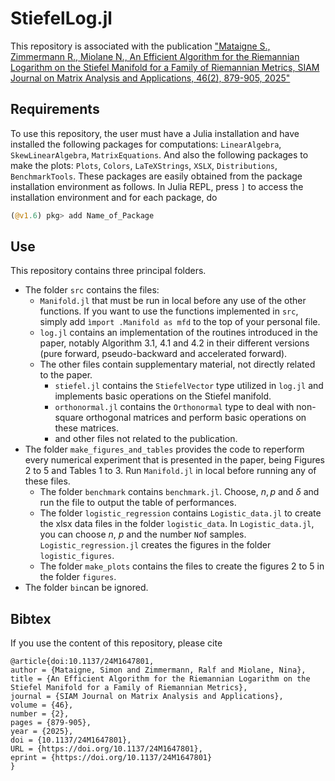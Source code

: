 # StiefelLog.jl
This repository is associated with the publication ["Mataigne S., Zimmermann R., Miolane N., An Efficient Algorithm for the Riemannian Logarithm on the Stiefel Manifold for a Family of Riemannian Metrics, SIAM Journal on Matrix Analysis and Applications, 46(2), 879-905, 2025"](https://epubs.siam.org/doi/10.1137/24M1647801)

## Requirements
To use this repository, the user must have a Julia installation and have installed the following packages for computations: `LinearAlgebra`, `SkewLinearAlgebra`, `MatrixEquations`. And also the following packages to make the plots: `Plots`, `Colors`, `LaTeXStrings`, `XSLX`, `Distributions`, `BenchmarkTools`. These packages are easily obtained from the package installation environment as follows. In Julia REPL, press `]` to access the installation environment and for each package, do
```julia
(@v1.6) pkg> add Name_of_Package
```


## Use

This repository contains three principal folders.
* The folder `src` contains the files:
  * `Manifold.jl` that must be run in local before any use of the other functions. If you want to use the functions implemented in `src`, simply add `ìmport .Manifold as mfd` to the top of your personal file.
  * `log.jl` contains an implementation of the routines introduced in the paper, notably Algorithm 3.1, 4.1 and 4.2 in their different versions (pure forward, pseudo-backward and accelerated forward).
  * The other files contain supplementary material, not directly related to the paper.
    * `stiefel.jl` contains the `StiefelVector` type utilized in `log.jl` and implements basic operations on the Stiefel manifold.
    * `orthonormal.jl` contains the `Orthonormal` type to deal with non-square orthogonal matrices and perform basic operations on these matrices.
    * and other files not related to the publication.
* The folder `make_figures_and_tables` provides the code to reperform every numerical experiment that is presented in the paper, being Figures 2 to 5 and Tables 1 to 3. Run `Manifold.jl` in local before running any of these files.
  * The folder `benchmark` contains `benchmark.jl`. Choose, $n, p$ and $\delta$ and run the file to output the table of performances.
  * The folder `logistic_regression` contains `Logistic_data.jl` to create the xlsx data files in the folder `logistic_data`. In `Logistic_data.jl`, you can choose $n$, $p$ and the number `N`of samples.  `Logistic_regression.jl` creates the figures in the folder `logistic_figures`.
  * The folder `make_plots` contains the files to create the figures 2 to 5 in the folder `figures`.
* The folder `bin`can be ignored.

## Bibtex
If you use the content of this repository, please cite
```
@article{doi:10.1137/24M1647801,
author = {Mataigne, Simon and Zimmermann, Ralf and Miolane, Nina},
title = {An Efficient Algorithm for the Riemannian Logarithm on the Stiefel Manifold for a Family of Riemannian Metrics},
journal = {SIAM Journal on Matrix Analysis and Applications},
volume = {46},
number = {2},
pages = {879-905},
year = {2025},
doi = {10.1137/24M1647801},
URL = {https://doi.org/10.1137/24M1647801},
eprint = {https://doi.org/10.1137/24M1647801}
}
```
      
